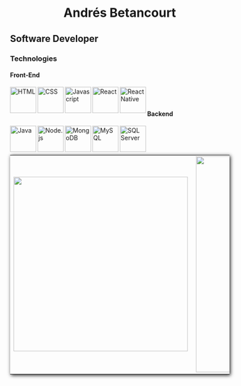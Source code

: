 <main>
<h1 style="text-align: center; width: 100%;"> Andrés Betancourt </h1>
<h2> Software Developer </h2>
<h3> Technologies </h3>
  
<h4> Front-End </h4>
<img align="left" alt="HTML" title="HTML" width="60px" src="https://cdn.pixabay.com/photo/2017/08/05/11/16/logo-2582748_640.png" />
<img align="left" alt="CSS" title="CSS" width="60px" src="https://cdn.pixabay.com/photo/2017/08/05/11/16/logo-2582747_1280.png" />
<img align="left" alt="Javascript" title="Javascript" width="60px" src="https://upload.wikimedia.org/wikipedia/commons/thumb/9/99/Unofficial_JavaScript_logo_2.svg/1200px-Unofficial_JavaScript_logo_2.svg.png" />  
<img align="left" alt="React" title="React" width="60px" src="https://upload.wikimedia.org/wikipedia/commons/thumb/4/47/React.svg/1200px-React.svg.png" />  
<img align="left" alt="React Native" title="React Native" width="60px" src="https://raw.githubusercontent.com/kristerkari/react-native-svg-transformer/master/images/react-native-logo.png" />  

<br/>
<br/>
 
 <h4> Backend </h4>
<img align="left" alt="Java" title="Java" width="60px" src="https://cdn.worldvectorlogo.com/logos/java.svg" />
<img align="left" alt="Node.js" title="Node.js" width="60px" src="https://upload.wikimedia.org/wikipedia/commons/d/d9/Node.js_logo.svg" />
<img align="left" alt="MongoDB" title="MongoDB" width="60px" src="https://victorroblesweb.es/wp-content/uploads/2016/11/mongodb.png" />
<img align="left" alt="MySQL" title="MySQL" width="60px" src="https://s3.us-east-1.amazonaws.com/blogueropro-s3-production/blog/qu%C3%A9-es-mysql-y-para-qu%C3%A9-sirve/Qu%C3%A9-es-MySQL-500X500_02.jpg" /> 
<img align="left" alt="SQL Server" title="SQL Server" width="60px" src="https://mvpcluster.com/wp-content/uploads/2016/04/sql-server-1.png" /> 
  


<br/>
<br/>
<br/>
</main>




<center>
  <table style="box-shadow : 2px 2px 8px rgba(0,0,0,.9);">
    <tr>
        <td><img width="400px" align="left" src="https://github-readme-stats.vercel.app/api/top-langs/?username=AndresBetancourt-Dev&theme=calm&hide=html&layout=compact" /></td>
        <td><img width="495px" align="left" src="https://github-readme-stats.vercel.app/api?username=AndresBetancourt-Dev&theme=calm&show_icons=true&hide=html&layout=compact"/>            </td>
    </tr>   
  </table>
</center>
